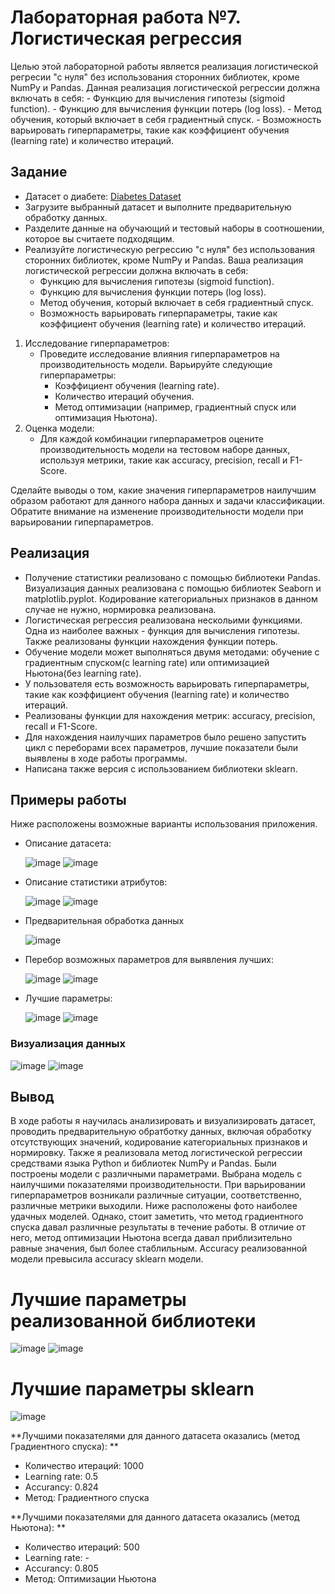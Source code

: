 # Лабораторная работа №7. Логистическая регрессия

Целью этой лабораторной работы является реализация логистической регресии "с нуля" без использования сторонних библиотек, кроме NumPy и Pandas. Данная реализация логистической регрессии должна включать в себя:
    - Функцию для вычисления гипотезы (sigmoid function).
    - Функцию для вычисления функции потерь (log loss).
    - Метод обучения, который включает в себя градиентный спуск.
    - Возможность варьировать гиперпараметры, такие как коэффициент обучения (learning rate) и количество итераций.

## Задание
- Датасет о диабете: [Diabetes Dataset](https://www.kaggle.com/uciml/pima-indians-diabetes-database)
- Загрузите выбранный датасет и выполните предварительную обработку данных.
- Разделите данные на обучающий и тестовый наборы в соотношении, которое вы считаете подходящим.
- Реализуйте логистическую регрессию "с нуля" без использования сторонних библиотек, кроме NumPy и Pandas. Ваша реализация логистической регрессии должна включать в себя:
    - Функцию для вычисления гипотезы (sigmoid function).
    - Функцию для вычисления функции потерь (log loss).
    - Метод обучения, который включает в себя градиентный спуск.
    - Возможность варьировать гиперпараметры, такие как коэффициент обучения (learning rate) и количество итераций.
1. Исследование гиперпараметров:
    - Проведите исследование влияния гиперпараметров на производительность модели. Варьируйте следующие гиперпараметры:
        - Коэффициент обучения (learning rate).
        - Количество итераций обучения.
        - Метод оптимизации (например, градиентный спуск или оптимизация Ньютона).
2. Оценка модели:
    - Для каждой комбинации гиперпараметров оцените производительность модели на тестовом наборе данных, используя метрики, такие как accuracy, precision, recall и F1-Score.

Сделайте выводы о том, какие значения гиперпараметров наилучшим образом работают для данного набора данных и задачи классификации. Обратите внимание на изменение производительности модели при варьировании гиперпараметров.

## Реализация
- Получение статистики реализовано с помощью библиотеки Pandas. Визуализация данных реализована с помощью библиотек Seaborn и matplotlib.pyplot. Кодирование категориальных признаков в данном случае не нужно, нормировка реализована.
- Логистическая регрессия реализована нескольими функциями. Одна из наиболее важных - функция для вычисления гипотезы. Также реализованы функции нахождения функции потерь.
- Обучение модели может выполняться двумя методами: обучение с градиентным спуском(с learning rate) или оптимизацией Ньютона(без learning rate). 
- У пользователя есть возможность варьировать гиперпараметры, такие как коэффициент обучения (learning rate) и количество итераций.
- Реализованы функции для нахождения метрик: accuracy, precision, recall и F1-Score.
- Для нахождения наилучших параметров было решено запустить цикл с переборами всех параметров, лучшие показатели были выявлены в ходе работы программы.
- Написана также версия с использованием библиотеки sklearn.

## Примеры работы

Ниже расположены возможные варианты использования приложения.

- Описание датасета:

  ![image](https://github.com/ITSamantha/Artificial_Intelligence_Systems/assets/100091168/153adc0f-918c-448d-8f07-0de9a73db557)
  ![image](https://github.com/ITSamantha/Artificial_Intelligence_Systems/assets/100091168/cdc0044b-fd2b-4bd5-9d66-b939c4118dc3)

- Описание статистики атрибутов:

  ![image](https://github.com/ITSamantha/Artificial_Intelligence_Systems/assets/100091168/b7c4892b-d139-414a-86c7-c92f46934c9f)
  ![image](https://github.com/ITSamantha/Artificial_Intelligence_Systems/assets/100091168/0ebea341-ec1d-4cd1-9a84-c6c0d6e7aca1)

- Предварительная обработка данных

  ![image](https://github.com/ITSamantha/Artificial_Intelligence_Systems/assets/100091168/a8142168-5c6b-4e6a-bcfa-b797491fb140)

- Перебор возможных параметров для выявления лучших:
  
  ![image](https://github.com/ITSamantha/Artificial_Intelligence_Systems/assets/100091168/6ad33ffa-6364-42b2-a325-5e3f84296f29)
  ![image](https://github.com/ITSamantha/Artificial_Intelligence_Systems/assets/100091168/208bad0d-b2d3-4b31-b8a7-47b3cf0da9de)

- Лучшие параметры:

  ![image](https://github.com/ITSamantha/Artificial_Intelligence_Systems/assets/100091168/ba6ff719-f743-4afe-b924-50b9411df60d)
  ![image](https://github.com/ITSamantha/Artificial_Intelligence_Systems/assets/100091168/d7edbace-7d54-4529-9f91-96f09a19528c)

### Визуализация данных

  ![image](https://github.com/ITSamantha/Artificial_Intelligence_Systems/assets/100091168/9046f47b-c6a9-4964-b0e8-b34868425773)
  ![image](https://github.com/ITSamantha/Artificial_Intelligence_Systems/assets/100091168/42be7981-d0fa-4fef-9776-86a402b41920)

## Вывод
В ходе работы я научилась анализировать и визуализировать датасет, проводить предварительную обратботку данных, включая обработку отсутствующих значений, кодирование категориальных признаков и нормировку. Также я реализовала метод логистической регрессии средствами языка Python и библиотек NumPy и Pandas. Были построены модели с различными параметрами. Выбрана модель с наилучшими показателями производительности. При варьировании гиперпараметров возникали различные ситуации, соответственно, различные метрики выходили. Ниже расположены фото наиболее удачных моделей. Однако, стоит заметить, что метод градиентного спуска давал различные результаты в течение работы. В отличие от него, метод оптимизации Ньютона всегда давал приблизительно равные значения, был более стаблильным. Accuracy реализованной модели превысила accuracy sklearn модели.

# Лучшие параметры реализованной библиотеки

  ![image](https://github.com/ITSamantha/Artificial_Intelligence_Systems/assets/100091168/9b2e5384-eadf-4b0d-bc0a-a19c74823bc7)
  ![image](https://github.com/ITSamantha/Artificial_Intelligence_Systems/assets/100091168/ba6ff719-f743-4afe-b924-50b9411df60d)

# Лучшие параметры sklearn
  ![image](https://github.com/ITSamantha/Artificial_Intelligence_Systems/assets/100091168/efb8e5e7-cb82-4b2b-950c-e78cd01ed8cc)


**Лучшими показателями для данного датасета оказались (метод Градиентного спуска): **
- Количество итераций: 1000
- Learning rate: 0.5
- Accurancy: 0.824
- Метод: Градиентного спуска

**Лучшими показателями для данного датасета оказались (метод Ньютона): **
- Количество итераций: 500
- Learning rate: -
- Accurancy: 0.805
- Метод: Оптимизации Ньютона
